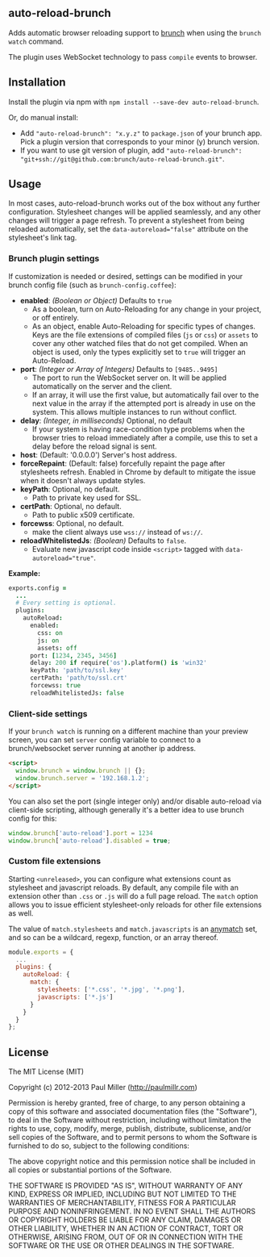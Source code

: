 ## auto-reload-brunch
Adds automatic browser reloading support to
[brunch](http://brunch.io) when using the `brunch watch` command.

The plugin uses WebSocket technology to pass `compile` events to browser.

## Installation
Install the plugin via npm with `npm install --save-dev auto-reload-brunch`.

Or, do manual install:

* Add `"auto-reload-brunch": "x.y.z"` to `package.json` of your brunch app.
  Pick a plugin version that corresponds to your minor (y) brunch version.
* If you want to use git version of plugin, add
`"auto-reload-brunch": "git+ssh://git@github.com:brunch/auto-reload-brunch.git"`.

## Usage
In most cases, auto-reload-brunch works out of the box without any further
configuration. Stylesheet changes will be applied seamlessly, and any other
changes will trigger a page refresh. To prevent a stylesheet from being reloaded
automatically, set the ```data-autoreload="false"``` attribute on the stylesheet's
link tag.

### Brunch plugin settings
If customization is needed or desired, settings can be modified in your brunch
config file (such as `brunch-config.coffee`):

* __enabled__: _(Boolean or Object)_ Defaults to `true`
    * As a boolean, turn on Auto-Reloading for any change in your project, or
      off entirely.
    * As an object, enable Auto-Reloading for specific types of changes. Keys
      are the file extensions of compiled files (`js` or `css`) or `assets` to
      cover any other watched files that do not get compiled. When an object is
      used, only the types explicitly set to `true` will trigger an Auto-Reload.
* __port__: _(Integer or Array of Integers)_ Defaults to `[9485..9495]`
    * The port to run the WebSocket server on. It will be applied automatically
      on the server and the client.
    * If an array, it will use the first value, but automatically fail over to
      the next value in the array if the attempted port is already in use on the
      system. This allows multiple instances to run without conflict.
* __delay__: _(Integer, in milliseconds)_ Optional, no default
    * If your system is having race-condition type problems when the browser
      tries to reload immediately after a compile, use this to set a delay
      before the reload signal is sent.
* __host__: (Default: '0.0.0.0') Server's host address.
* __forceRepaint__: (Default: false) forcefully repaint the page after stylesheets
      refresh. Enabled in Chrome by default to mitigate the issue when it doesn't
      always update styles.
* __keyPath__: Optional, no default.
  * Path to private key used for SSL.
* __certPath__: Optional, no default.
  * Path to public x509 certificate.
* __forcewss__: Optional, no default.
  * make the client always use `wss://` instead of `ws://`.
* __reloadWhitelistedJs__: _(Boolean)_ Defaults to `false`.
  * Evaluate new javascript code inside `<script>` tagged with `data-autoreload="true"`.


**Example:**
```coffeescript
exports.config =
  ...
  # Every setting is optional.
  plugins:
    autoReload:
      enabled:
        css: on
        js: on
        assets: off
      port: [1234, 2345, 3456]
      delay: 200 if require('os').platform() is 'win32'
      keyPath: 'path/to/ssl.key'
      certPath: 'path/to/ssl.crt'
      forcewss: true
      reloadWhitelistedJs: false
```

### Client-side settings
If your `brunch watch` is running on a different machine than your
preview screen, you can set `server` config variable to connect to a
brunch/websocket server running at another ip address.

```html
<script>
  window.brunch = window.brunch || {};
  window.brunch.server = '192.168.1.2';
</script>
```

You can also set the port (single integer only) and/or disable auto-reload
via client-side scripting, although generally it's a better idea to use
brunch config for this:

```javascript
window.brunch['auto-reload'].port = 1234
window.brunch['auto-reload'].disabled = true;
```

### Custom file extensions

Starting `<unreleased>`, you can configure what extensions count as stylesheet and javascript reloads. By default, any compile file with an extension other than `.css` or `.js` will do a full page reload. The `match` option allows you to issue efficient stylesheet-only reloads for other file extensions as well.

The value of `match.stylesheets` and `match.javascripts` is an [anymatch](https://www.npmjs.com/package/anymatch) set, and so can be a wildcard, regexp, function, or an array thereof.

```javascript
module.exports = {
  ...
  plugins: {
    autoReload: {
      match: {
        stylesheets: ['*.css', '*.jpg', '*.png'],
        javascripts: ['*.js']
      }
    }
  }
};
```

## License

The MIT License (MIT)

Copyright (c) 2012-2013 Paul Miller (http://paulmillr.com)

Permission is hereby granted, free of charge, to any person obtaining a copy
of this software and associated documentation files (the "Software"), to deal
in the Software without restriction, including without limitation the rights
to use, copy, modify, merge, publish, distribute, sublicense, and/or sell
copies of the Software, and to permit persons to whom the Software is
furnished to do so, subject to the following conditions:

The above copyright notice and this permission notice shall be included in
all copies or substantial portions of the Software.

THE SOFTWARE IS PROVIDED "AS IS", WITHOUT WARRANTY OF ANY KIND, EXPRESS OR
IMPLIED, INCLUDING BUT NOT LIMITED TO THE WARRANTIES OF MERCHANTABILITY,
FITNESS FOR A PARTICULAR PURPOSE AND NONINFRINGEMENT. IN NO EVENT SHALL THE
AUTHORS OR COPYRIGHT HOLDERS BE LIABLE FOR ANY CLAIM, DAMAGES OR OTHER
LIABILITY, WHETHER IN AN ACTION OF CONTRACT, TORT OR OTHERWISE, ARISING FROM,
OUT OF OR IN CONNECTION WITH THE SOFTWARE OR THE USE OR OTHER DEALINGS IN
THE SOFTWARE.
